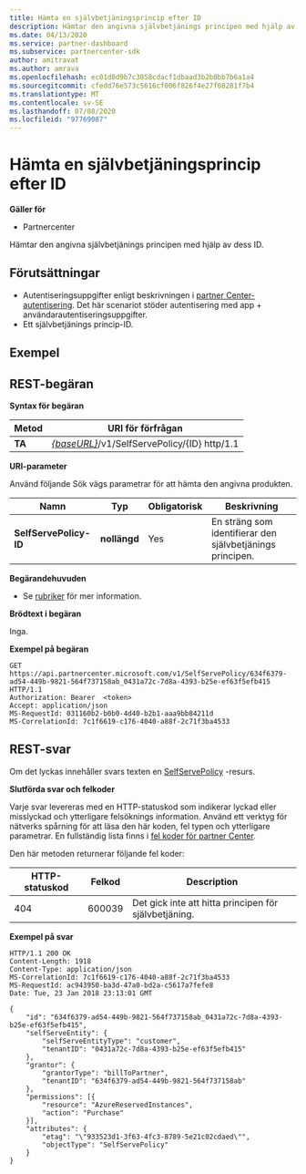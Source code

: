 ```yaml
---
title: Hämta en självbetjäningsprincip efter ID
description: Hämtar den angivna självbetjänings principen med hjälp av dess ID.
ms.date: 04/13/2020
ms.service: partner-dashboard
ms.subservice: partnercenter-sdk
author: amitravat
ms.author: amrava
ms.openlocfilehash: ec01d0d9b7c3858cdacf1dbaad3b2b0bb7b6a1a4
ms.sourcegitcommit: cfedd76e573c5616cf006f826f4e27f08281f7b4
ms.translationtype: MT
ms.contentlocale: sv-SE
ms.lasthandoff: 07/08/2020
ms.locfileid: "97769087"
---
```

# <a name="get-a-self-serve-policy-by-id"></a>Hämta en självbetjäningsprincip efter ID

**Gäller för**

- Partnercenter

Hämtar den angivna självbetjänings principen med hjälp av dess ID.

## <a name="prerequisites"></a>Förutsättningar

- Autentiseringsuppgifter enligt beskrivningen i [partner Center-autentisering](partner-center-authentication.md). Det här scenariot stöder autentisering med app + användarautentiseringsuppgifter.
- Ett självbetjänings princip-ID.

## <a name="examples"></a>Exempel


## <a name="span-idrest_requestspan-idrest_requestspan-idrest_requestrest-request"></a><span id="REST_Request"/><span id="rest_request"/><span id="REST_REQUEST"/>REST-begäran

**Syntax för begäran**

| Metod  | URI för förfrågan                                                                   |
|---------|-------------------------------------------------------------------------------|
| **TA** | [*{baseURL}*](partner-center-rest-urls.md)/v1/SelfServePolicy/{ID} http/1.1 |

**URI-parameter**

Använd följande Sök vägs parametrar för att hämta den angivna produkten.

| Namn                       | Typ         | Obligatorisk | Beskrivning                                                     |
|----------------------------|--------------|----------|-----------------------------------------------------------------|
| **SelfServePolicy-ID**     | **nollängd**   | Yes      | En sträng som identifierar den självbetjänings principen.                 |

**Begärandehuvuden**

- Se [rubriker](headers.md) för mer information.

**Brödtext i begäran**

Inga.

**Exempel på begäran**

```http
GET https://api.partnercenter.microsoft.com/v1/SelfServePolicy/634f6379-ad54-449b-9821-564f737158ab_0431a72c-7d8a-4393-b25e-ef63f5efb415 HTTP/1.1
Authorization: Bearer  <token>
Accept: application/json
MS-RequestId: 031160b2-b0b0-4d40-b2b1-aaa9bb84211d
MS-CorrelationId: 7c1f6619-c176-4040-a88f-2c71f3ba4533
```

## <a name="rest-response"></a>REST-svar

Om det lyckas innehåller svars texten en [SelfServePolicy](self-serve-policy-resources.md#selfservepolicy) -resurs.

**Slutförda svar och felkoder**

Varje svar levereras med en HTTP-statuskod som indikerar lyckad eller misslyckad och ytterligare felsöknings information. Använd ett verktyg för nätverks spårning för att läsa den här koden, fel typen och ytterligare parametrar. En fullständig lista finns i [fel koder för partner Center](error-codes.md).

Den här metoden returnerar följande fel koder:

| HTTP-statuskod     | Felkod   | Description                                                                |
|----------------------|--------------|----------------------------------------------------------------------------|
| 404                  | 600039       | Det gick inte att hitta principen för självbetjäning.                                                     |

**Exempel på svar**

```http
HTTP/1.1 200 OK
Content-Length: 1918
Content-Type: application/json
MS-CorrelationId: 7c1f6619-c176-4040-a88f-2c71f3ba4533
MS-RequestId: ac943950-ba3d-47a0-bd2a-c5617a7fefe8
Date: Tue, 23 Jan 2018 23:13:01 GMT

{
    "id": "634f6379-ad54-449b-9821-564f737158ab_0431a72c-7d8a-4393-b25e-ef63f5efb415",
    "selfServeEntity": {
        "selfServeEntityType": "customer",
        "tenantID": "0431a72c-7d8a-4393-b25e-ef63f5efb415"
    },
    "grantor": {
        "grantorType": "billToPartner",
        "tenantID": "634f6379-ad54-449b-9821-564f737158ab"
    },
    "permissions": [{
        "resource": "AzureReservedInstances",
        "action": "Purchase"
    }],
    "attributes": {
        "etag": "\"933523d1-3f63-4fc3-8789-5e21c02cdaed\"",
        "objectType": "SelfServePolicy"
    }
}
```